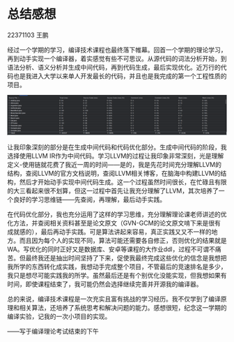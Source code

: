 # 总结感想

22371103 王鹏

经过一个学期的学习，编译技术课程也最终落下帷幕。回首一个学期的理论学习，再到动手实现一个编译器，着实感觉有些不可思议。从源代码的词法分析开始，到语法分析、语义分析并生成中间代码，再到代码生成，最后实现优化。近万行的代码也是我进入大学以来单人开发最长的代码，并且也是我完成的第一个工程性质的项目。

![image-20241218195802295](总结感想.assets/image-20241218195802295.png)

让我印象深刻的部分是在生成中间代码和代码优化部分。生成中间代码的阶段，我选择使用LLVM IR作为中间代码。学习LLVM的过程让我印象非常深刻，光是理解定义-使用链就花费了我近一周的时间——是的，我是先花时间充分理解LLVM的结构，查阅LLVM的官方文档说明，查阅LLVM相关博客，在脑海中构建LLVM的结构，然后才开始动手实现中间代码生成。这一个过程虽然时间很长，在忙碌且有限的大三看起来很不划算，但这一过程中首先让我充分理解了LLVM，其次培养了一个良好的学习思维链——先查阅，再理解，最后动手实践。

在代码优化部分，我也充分运用了这样的学习思维，充分理解理论课老师讲述的优化方法，并查阅相关资料甚至是论文原文（GVN-GCM的论文原文啃下来是很有成就感的），最后再动手实践。可是算法讲起来容易，真正实践又又不一样的地方。而且因为每个人的实现不同，算法可能还需要各自修正，否则优化的结果就是WA。写优化的同时正好又是数据库、安卓等课程的大作业ddl，过程不可谓不痛苦。但最终我还是抽出时间坚持了下来，促使我最终完成这些优化的信念是我想把我所学的东西转化成实践，我想动手完成整个项目，不管最后的竞速排名是多少，我只是想尽可能实践我的所学。虽然最后还是有个别优化没能实现，但我想如果有时间，即使课程结束了，我可能仍然会选择继续完善并开源我的编译器。

总的来说，编译技术课程是一次充实且富有挑战的学习经历。我不仅学到了编译原理和相关算法，还培养了系统思考和解决问题的能力。感想很短，纪念这一学期的编译实验，记我的一次小项目的实现。

——写于编译理论考试结束的下午